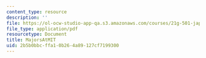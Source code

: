 ```yaml
---
content_type: resource
description: ''
file: https://ol-ocw-studio-app-qa.s3.amazonaws.com/courses/21g-501-japanese-i-fall-2019/2b5b0bbcffa10b264a89127cf7199300_MIT21g_501f19_MajorsAtMIT.pdf
file_type: application/pdf
resourcetype: Document
title: MajorsAtMIT
uid: 2b5b0bbc-ffa1-0b26-4a89-127cf7199300
---
```

